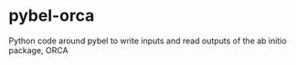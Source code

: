 # pybel-orca
Python code around pybel to write inputs and read outputs of the ab initio package, ORCA
